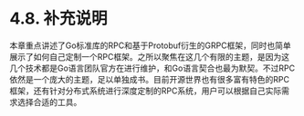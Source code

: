 # 4.8. 补充说明

本章重点讲述了Go标准库的RPC和基于Protobuf衍生的GRPC框架，同时也简单展示了如何自己定制一个RPC框架。之所以聚焦在这几个有限的主题，是因为这几个技术都是Go语言团队官方在进行维护，和Go语言契合也最为默契。不过RPC依然是一个庞大的主题，足以单独成书。目前开源世界也有很多富有特色的RPC框架，还有针对分布式系统进行深度定制的RPC系统，用户可以根据自己实际需求选择合适的工具。

<!-- Nginx 补充说明 -->
